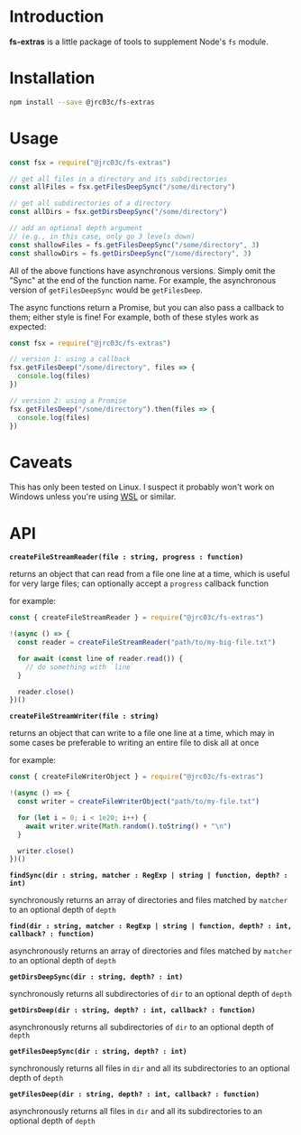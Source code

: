 # Introduction

**fs-extras** is a little package of tools to supplement Node's `fs` module.

# Installation

```bash
npm install --save @jrc03c/fs-extras
```

# Usage

```js
const fsx = require("@jrc03c/fs-extras")

// get all files in a directory and its subdirectories
const allFiles = fsx.getFilesDeepSync("/some/directory")

// get all subdirectories of a directory
const allDirs = fsx.getDirsDeepSync("/some/directory")

// add an optional depth argument
// (e.g., in this case, only go 3 levels down)
const shallowFiles = fs.getFilesDeepSync("/some/directory", 3)
const shallowDirs = fs.getDirsDeepSync("/some/directory", 3)
```

All of the above functions have asynchronous versions. Simply omit the "Sync" at the end of the function name. For example, the asynchronous version of `getFilesDeepSync` would be `getFilesDeep`.

The async functions return a Promise, but you can also pass a callback to them; either style is fine! For example, both of these styles work as expected:

```js
const fsx = require("@jrc03c/fs-extras")

// version 1: using a callback
fsx.getFilesDeep("/some/directory", files => {
  console.log(files)
})

// version 2: using a Promise
fsx.getFilesDeep("/some/directory").then(files => {
  console.log(files)
})
```

# Caveats

This has only been tested on Linux. I suspect it probably won't work on Windows unless you're using [WSL](https://docs.microsoft.com/en-us/windows/wsl/about) or similar.

# API

**`createFileStreamReader(file : string, progress : function)`**

returns an object that can read from a file one line at a time, which is useful for very large files; can optionally accept a `progress` callback function

for example:

```js
const { createFileStreamReader } = require("@jrc03c/fs-extras")

!(async () => {
  const reader = createFileStreamReader("path/to/my-big-file.txt")

  for await (const line of reader.read()) {
    // do something with `line`
  }

  reader.close()
})()
```

**`createFileStreamWriter(file : string)`**

returns an object that can write to a file one line at a time, which may in some cases be preferable to writing an entire file to disk all at once

for example:

```js
const { createFileWriterObject } = require("@jrc03c/fs-extras")

!(async () => {
  const writer = createFileWriterObject("path/to/my-file.txt")

  for (let i = 0; i < 1e20; i++) {
    await writer.write(Math.random().toString() + "\n")
  }

  writer.close()
})()
```

**`findSync(dir : string, matcher : RegExp | string | function, depth? : int)`**

synchronously returns an array of directories and files matched by `matcher` to an optional depth of `depth`

**`find(dir : string, matcher : RegExp | string | function, depth? : int, callback? : function)`**

asynchronously returns an array of directories and files matched by `matcher` to an optional depth of `depth`

**`getDirsDeepSync(dir : string, depth? : int)`**

synchronously returns all subdirectories of `dir` to an optional depth of `depth`

**`getDirsDeep(dir : string, depth? : int, callback? : function)`**

asynchronously returns all subdirectories of `dir` to an optional depth of `depth`

**`getFilesDeepSync(dir : string, depth? : int)`**

synchronously returns all files in `dir` and all its subdirectories to an optional depth of `depth`

**`getFilesDeep(dir : string, depth? : int, callback? : function)`**

asynchronously returns all files in `dir` and all its subdirectories to an optional depth of `depth`
